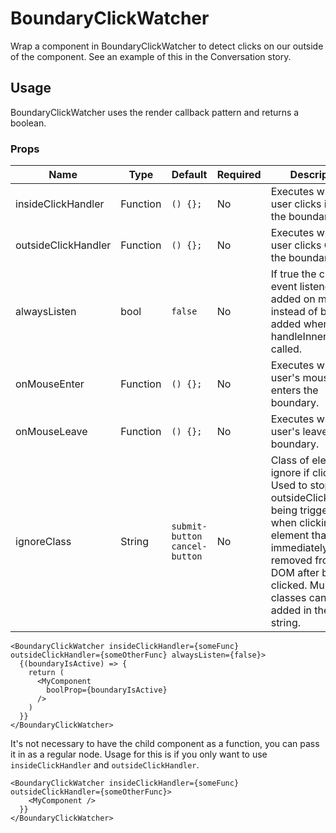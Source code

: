 # BoundaryClickWatcher
Wrap a component in BoundaryClickWatcher to detect clicks on our outside of the component. See an example of this in the Conversation story.

## Usage

BoundaryClickWatcher uses the render callback pattern and returns a boolean.

### Props

| Name                  | Type          | Default       | Required | Description                                         |
| --------------------- |-------------- | ------------- | -------- |---------------------------------------------------- |
| insideClickHandler    | Function      | `() {};`      | No       | Executes when the user clicks inside the boundary.  |
| outsideClickHandler   | Function      | `() {};`      | No       | Executes when the user clicks Outside the boundary. |
| alwaysListen          | bool          | `false`       | No       | If true the click event listener is added on mount instead of being added when handleInnerClick is called. |
| onMouseEnter          | Function      | `() {};`      | No       | Executes when the user's mouse enters the boundary. |
| onMouseLeave          | Function      | `() {};`      | No       | Executes when the user's leaves the boundary.       |
| ignoreClass          | String      | `submit-button cancel-button`      | No       | Class of element to ignore if clicked. Used to stop outsideClickHandler being triggered when clicking an element that is immediately removed from the DOM after being clicked. Multiple classes can be added in the same string.       |

```
<BoundaryClickWatcher insideClickHandler={someFunc} outsideClickHandler={someOtherFunc} alwaysListen={false}>
  {(boundaryIsActive) => {
    return (
      <MyComponent
        boolProp={boundaryIsActive}
      />
    )
  }}
</BoundaryClickWatcher>
```

It's not necessary to have the child component as a function, you can pass it in as a regular node. Usage for this is if you only want to use `insideClickHandler` and `outsideClickHandler`.

```
<BoundaryClickWatcher insideClickHandler={someFunc} outsideClickHandler={someOtherFunc}>
    <MyComponent />
  }}
</BoundaryClickWatcher>
```
